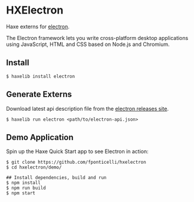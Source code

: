 
# HXElectron

Haxe externs for [electron](http://electron.atom.io/).

The Electron framework lets you write cross-platform desktop applications using JavaScript, HTML and CSS based on Node.js and Chromium.


## Install

```shell
$ haxelib install electron
```

## Generate Externs

Download latest api description file from the [electron releases site](https://github.com/electron/electron/releases).

```shell
$ haxelib run electron <path/to/electron-api.json>
```


## Demo Application

Spin up the Haxe Quick Start app to see Electron in action:

```shell
$ git clone https://github.com/fponticelli/hxelectron
$ cd hxelectron/demo/

## Install dependencies, build and run
$ npm install
$ npm run build
$ npm start
```
